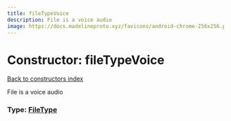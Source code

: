 ```yaml
---
title: fileTypeVoice
description: File is a voice audio
image: https://docs.madelineproto.xyz/favicons/android-chrome-256x256.png
---
```

# Constructor: fileTypeVoice  
[Back to constructors index](index.md)



File is a voice audio




### Type: [FileType](../types/FileType.md)


